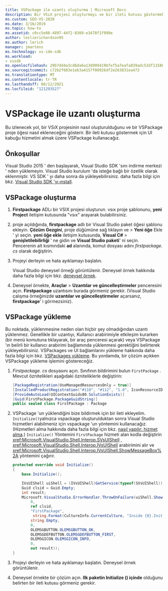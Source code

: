 ```yaml
---
title: VSPackage ile uzantı oluşturma | Microsoft Docs
description: Bir VSıX projesi oluşturmayı ve bir ileti kutusu göstermek için UI kabuğu hizmetini almak amacıyla VSPackage kullanarak VSPackage proje öğesi eklemeyi öğrenin.
ms.custom: SEO-VS-2020
ms.date: 3/16/2019
ms.topic: how-to
ms.assetid: c0cc5e08-4897-44f2-8309-e3478f1f999e
author: leslierichardson95
ms.author: lerich
manager: jmartens
ms.technology: vs-ide-sdk
ms.workload:
- vssdk
ms.openlocfilehash: 29b7dd4a3cd6da6a13d999419bfef5a7eafa839adc53df115860e0785d534f75
ms.sourcegitcommit: c72b2f603e1eb3a4157f00926df2e263831ea472
ms.translationtype: MT
ms.contentlocale: tr-TR
ms.lasthandoff: 08/12/2021
ms.locfileid: "121293527"
---
```

# <a name="create-an-extension-with-a-vspackage"></a>VSPackage ile uzantı oluşturma

Bu izlenecek yol, bir VSıX projesinin nasıl oluşturulduğunu ve bir VSPackage proje öğesi nasıl ekleneceğini gösterir. Bir ileti kutusu göstermek için UI kabuğu hizmetini almak üzere VSPackage kullanacağız.

## <a name="prerequisites"></a>Önkoşullar

Visual Studio 2015 ' den başlayarak, Visual Studio SDK 'sını indirme merkezi ' nden yüklemeyin. Visual Studio kurulum 'da isteğe bağlı bir özellik olarak eklenmiştir. VS SDK ' yı daha sonra da yükleyebilirsiniz. daha fazla bilgi için bkz. [Visual Studio SDK 'yı ınstall](../extensibility/installing-the-visual-studio-sdk.md).

## <a name="create-a-vspackage"></a>VSPackage oluşturma

1. **Firstpackage** ADLı bir VSIX projesi oluşturun. vsıx proje şablonunu, **yeni Project** iletişim kutusunda "vsıx" arayarak bulabilirsiniz.

2. proje açıldığında, **firstpackage** adlı bir Visual Studio paket öğesi şablonu ekleyin. **Çözüm Gezgini**, proje düğümüne sağ tıklayın ve   >  **Yeni öğe** Ekle ' yi seçin. **yeni öğe ekle** iletişim kutusunda, **Visual C#**  >  **genişletilebilirliği** ' ne gidin ve **Visual Studio paketi**' ni seçin. Pencerenin alt kısmındaki **ad** alanında, komut dosyası adını *firstpackage. cs* olarak değiştirin.

3. Projeyi derleyin ve hata ayıklamayı başlatın.

    Visual Studio deneysel örneği görüntülenir. Deneysel örnek hakkında daha fazla bilgi için bkz. [deneysel örnek](../extensibility/the-experimental-instance.md).

4. Deneysel örnekte, **Araçlar**  >  **Uzantılar ve güncelleştirmeler** penceresini açın. **Firstpackage** uzantısını burada görmeniz gerekir. (Visual Studio çalışma örneğinizde **uzantılar ve güncelleştirmeler** açarsanız, **firstpackage**' i görmezsiniz).

## <a name="load-the-vspackage"></a>VSPackage yükleme

Bu noktada, yüklenmesine neden olan hiçbir şey olmadığından uzantı yüklenmez. Genellikle bir uzantıyı, Kullanıcı arabirimiyle etkileşim kurarken (bir menü komutuna tıklayarak, bir araç penceresi açarak) veya VSPackage 'ın belirli bir kullanıcı arabirimi bağlamında yüklenmesi gerektiğini belirterek yükleyebilirsiniz. VSPackages ve UI bağlamlarını yükleme hakkında daha fazla bilgi için bkz. [VSPackages yükleme](../extensibility/loading-vspackages.md). Bu yordamda, bir çözüm açıkken VSPackage yükleme işlemini göstereceğiz.

1. *Firstpackage. cs* dosyasını açın. Sınıfının bildirimini bulun `FirstPackage` . Mevcut öznitelikleri aşağıdaki özniteliklerle değiştirin:

    ```csharp
    [PackageRegistration(UseManagedResourcesOnly = true)]
    [InstalledProductRegistration("#110", "#112", "1.0", IconResourceID = 400)] // Info on this package for Help/About
    [ProvideAutoLoad(UIContextGuids80.SolutionExists)]
    [Guid(FirstPackage.PackageGuidString)]
    public sealed class FirstPackage : Package
    ```

2. VSPackage 'un yüklendiğini bize bildirmek için bir ileti ekleyelim. `Initialize()`yalnızca vspackage oluşturulduktan sonra Visual Studio hizmetleri alabilmeniz için vspackage 'un yöntemini kullanacağız. (Hizmetleri alma hakkında daha fazla bilgi için bkz. [nasıl yapılır: hizmet alma](../extensibility/how-to-get-a-service.md).) `Initialize()` Yöntemini `FirstPackage` hizmeti alan kodla değiştirin <xref:Microsoft.VisualStudio.Shell.Interop.SVsUIShell> , <xref:Microsoft.VisualStudio.Shell.Interop.IVsUIShell> arabirimini alır ve <xref:Microsoft.VisualStudio.Shell.Interop.IVsUIShell.ShowMessageBox%2A> yöntemini çağırır.

    ```csharp
    protected override void Initialize()
    {
        base.Initialize();

        IVsUIShell uiShell = (IVsUIShell)GetService(typeof(SVsUIShell));
        Guid clsid = Guid.Empty;
        int result;
        Microsoft.VisualStudio.ErrorHandler.ThrowOnFailure(uiShell.ShowMessageBox(
            0,
            ref clsid,
            "FirstPackage",
             string.Format(CultureInfo.CurrentCulture, "Inside {0}.Initialize()", this.GetType().FullName),
            string.Empty,
            0,
            OLEMSGBUTTON.OLEMSGBUTTON_OK,
            OLEMSGDEFBUTTON.OLEMSGDEFBUTTON_FIRST,
            OLEMSGICON.OLEMSGICON_INFO,
            0,
            out result));
    }
    ```

3. Projeyi derleyin ve hata ayıklamayı başlatın. Deneysel örnek görüntülenir.

4. Deneysel örnekte bir çözüm açın. **Ilk paketin Initialize () içinde** olduğunu belirten bir ileti kutusu görmeniz gerekir.

